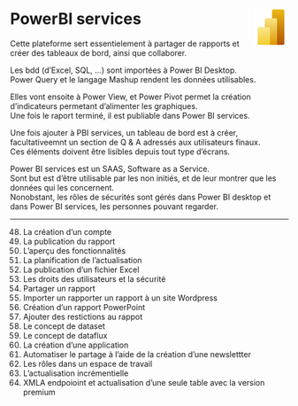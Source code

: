 # **PowerBI services** <a href="../../"><img align="right" src="../../assets/Power_BI.svg" alt="Power BI" height="64px"></a>
Cette plateforme sert essentielement à partager de rapports et créer des tableaux de bord, ainsi que collaborer.

Les bdd (d’Excel, SQL, …) sont importées à Power BI Desktop.  
Power Query et le langage Mashup rendent les données utilisables.

Elles vont ensoite à Power View, et Power Pivot permet la création d’indicateurs permetant d’alimenter les graphiques.  
Une fois le raport terminé, il est publiable dans Power BI services.

Une fois ajouter à PBI services, un tableau de bord est à créer, facultativeemnt un section de Q & A adressés aux utilisateurs finaux.  
Ces éléments doivent être lisibles depuis tout type d’écrans.

Power BI services est un SAAS, Software as a Service.  
Sont but est d’être utilisable par les non initiés, et de leur montrer que les données qui les concernent.  
Nonobstant, les rôles de sécurités sont gérés dans Power BI desktop et dans Power BI services, les personnes pouvant regarder.
___
48. La création d’un compte
49. La publication du rapport
50. L’aperçu des fonctionnalités
51. La planification de l’actualisation
52. La publication d’un fichier Excel
53. Les droits des utilisateurs et la sécurité
54. Partager un rapport
55. Importer un rapporter un rapport à un site Wordpress
56. Création d’un rapport PowerPoint
57. Ajouter des restictions au rappot
58. Le concept de dataset
59. Le concept de dataflux
60. La création d’une application
61. Automatiser le partage à l’aide de la création d’une newslettter
62. Les rôles dans un espace de travail
63. L’actualisation incrémentielle
64. XMLA endpoioint et actualisation d’une seule table avec la version premium
